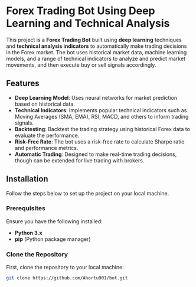 # Forex Trading Bot Using Deep Learning and Technical Analysis

This project is a **Forex Trading Bot** built using **deep learning** techniques and **technical analysis indicators** to automatically make trading decisions in the Forex market. The bot uses historical market data, machine learning models, and a range of technical indicators to analyze and predict market movements, and then execute buy or sell signals accordingly.

## Features

- **Deep Learning Model**: Uses neural networks for market prediction based on historical data.
- **Technical Indicators**: Implements popular technical indicators such as Moving Averages (SMA, EMA), RSI, MACD, and others to inform trading signals.
- **Backtesting**: Backtest the trading strategy using historical Forex data to evaluate the performance.
- **Risk-Free Rate**: The bot uses a risk-free rate to calculate Sharpe ratio and performance metrics.
- **Automatic Trading**: Designed to make real-time trading decisions, though can be extended for live trading with brokers.

## Installation

Follow the steps below to set up the project on your local machine.

### Prerequisites

Ensure you have the following installed:
- **Python 3.x**
- **pip** (Python package manager)

### Clone the Repository

First, clone the repository to your local machine:

```bash
git clone https://github.com/Ahortu901/bot.git

